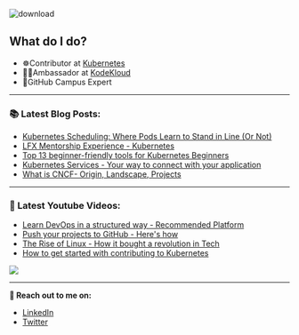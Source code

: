 ![download](https://user-images.githubusercontent.com/86051118/219541058-2333a156-367a-4a4a-83d7-082176d96d96.png)

## What do I do?

- ☸️Contributor at [Kubernetes](https://kubernetes.io/) 
- 🧑‍🎓Ambassador at [KodeKloud](https://kodekloud.com/)
- 🚩GitHub Campus Expert 

---

### 📚 Latest Blog Posts:
  <!-- BLOG-POST-LIST:START -->
- [Kubernetes Scheduling: Where Pods Learn to Stand in Line &lpar;Or Not&rpar;](https://nitishblog.hashnode.dev/kubernetes-scheduling-where-pods-learn-to-stand-in-line-or-not)
- [LFX Mentorship Experience - Kubernetes](https://nitishblog.hashnode.dev/lfx-mentorship-experience-kubernetes)
- [Top 13 beginner-friendly tools for Kubernetes Beginners](https://nitishblog.hashnode.dev/top-13-beginner-friendly-tools-for-kubernetes-beginners)
- [Kubernetes Services - Your way to connect with your application](https://nitishblog.hashnode.dev/kubernetes-services-your-way-to-connect-with-your-application)
- [What is CNCF- Origin, Landscape, Projects](https://nitishblog.hashnode.dev/what-is-cncf-origin-landscape-projects)
<!-- BLOG-POST-LIST:END -->
  
  ---
  
  ### 🎥 Latest Youtube Videos:
  
  - [Learn DevOps in a structured way - Recommended Platform](https://youtu.be/OMzeMn_XeEg)
  - [Push your projects to GitHub - Here's how](https://youtu.be/qj4OXjEiB1A)
  - [The Rise of Linux - How it bought a revolution in Tech](https://youtu.be/v_i6vKN79Fg)
  - [How to get started with contributing to Kubernetes](https://www.youtube.com/watch?v=pGq1cMSKHZs&t=702s)

![](https://github.com/NitishKumar06/NitishKumar06/blob/main/ezgif-1-dddc365b19.gif)
  
  ---

<!--  -->

**🔗 Reach out to me on:**

- [LinkedIn](https://www.linkedin.com/in/nitishfy/)
- [Twitter](https://twitter.com/nitishfy)
